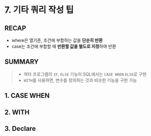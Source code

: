 # 7. 기타 쿼리 작성 팁

## RECAP
- where은 열기준, 조건에 부합하는 값을 **단순히 반환**
- case는 조건에 부합할 때 **반환할 값을 별도로 지정**하여 반환

## SUMMARY
>- 여타 프로그램의 `IF`, `ELSE` 기능이 SQL에서는 `CASE WHEN` `ELSE`로 구현
>- `WITH`를 사용하면, 변수를 정의하는 것과 비슷한 기능을 구현 가능

## 1. CASE WHEN

## 2. WITH

## 3. Declare
